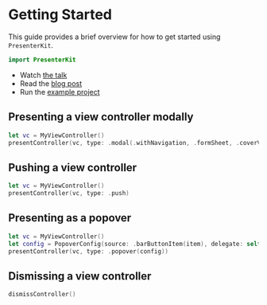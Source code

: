 # Getting Started

This guide provides a brief overview for how to get started using `PresenterKit`.

```swift
import PresenterKit
```

- Watch [the talk](https://realm.io/news/slug-jesse-squires-swifty-view-controller-presenters/)
- Read the [blog post](http://www.jessesquires.com/swifty-presenters/)
- Run the [example project](https://github.com/jessesquires/PresenterKit/tree/develop/Example)

## Presenting a view controller modally

```swift
let vc = MyViewController()
presentController(vc, type: .modal(.withNavigation, .formSheet, .coverVertical))
```

## Pushing a view controller

```swift
let vc = MyViewController()
presentController(vc, type: .push)
```

## Presenting as a popover

```swift
let vc = MyViewController()
let config = PopoverConfig(source: .barButtonItem(item), delegate: self)
presentController(vc, type: .popover(config))
```

## Dismissing a view controller

```swift
dismissController()
```

